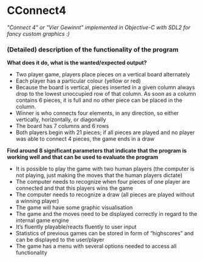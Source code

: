 # CConnect4
*"Connect 4" or "Vier Gewinnt" implemented in Objective-C with SDL2 for fancy custom graphics :)*

### (Detailed) description of the functionality of the program
**What does it do, what is the wanted/expected output?**
- Two player game, players place pieces on a vertical board alternately
- Each player has a particular colour (yellow or red)
- Because the board is vertical, pieces inserted in a given column always drop to the lowest unoccupied row of that column. As soon as a column contains 6 pieces, it is full and no other piece can be placed in the column.
- Winner is who connects four elements, in any direction, so either vertically, horizontally, or diagonally
- The board has 7 columns and 6 rows
- Both players begin with 21 pieces; if all pieces are played and no player was able to connect 4 pieces, the game ends in a draw

**Find around 8 significant parameters that indicate that the program is working well and that can be used to evaluate the program**
- It is possible to play the game with two human players (the computer is not playing, just making the moves that the human players dictate)
- The computer needs to recognize when four pieces of one player are connected and that this players wins the game
- The computer needs to recognize a draw (all pieces are played without a winning player)
- The game will have some graphic visualisation
- The game and the moves need to be displayed correctly in regard to the internal game engine
- It’s fluently playable/reacts fluently to user input
- Statistics of previous games can be stored in form of “highscores” and can be displayed to the user/player
- The game has a menu with several options needed to access all functionality
